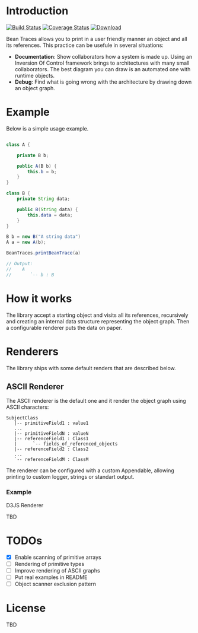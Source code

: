 # Introduction

[![Build Status](https://travis-ci.org/zeeke/bean-trace.svg?branch=master)](https://travis-ci.org/zeeke/bean-trace)
[![Coverage Status](https://coveralls.io/repos/zeeke/bean-trace/badge.svg?branch=master)](https://coveralls.io/r/zeeke/bean-trace?branch=master)
[![Download](https://api.bintray.com/packages/zeeke/maven/bean-trace/images/download.svg) ](https://bintray.com/zeeke/maven/bean-trace/_latestVersion)

Bean Traces allows you to print in a user friendly manner an object and all its references.
This practice can be usefule in several situations:
 - **Documentation**: Show collaborators how a system is made up. Using an Inversion Of Control framework
     brings to architectures with many small collaborators. The best diagram you can draw is an automated one
     with runtime objects.
 - **Debug**: Find what is going wrong with the architecture by drawing down an object graph.

# Example

Below is a simple usage example.

```java

class A {

    private B b;

    public A(B b) {
        this.b = b;
    }
}

class B {
    private String data;

    public B(String data) {
        this.data = data;
    }
}

B b = new B("A string data")
A a = new A(b);

BeanTraces.printBeanTrace(a)

// Output:
//    A
//       `-- b : B
```

# How it works

The library accept a starting object and visits all its references, recursively and creating an
internal data structure representing the object graph. Then a configurable renderer puts the data
 on paper.

# Renderers

The library ships with some default renders that are described below.

## ASCII Renderer

The ASCII renderer is the default one and it render the object graph
using ASCII characters:

```
SubjectClass
   |-- primitiveField1 : value1
   ...
   |-- primitiveFieldN : valueN
   |-- referenceField1 : Class1
   |      `-- fields_of_referenced_objects
   |-- referenceField2 : Class2
   ...
   `-- referenceFieldM : ClassM

```

The renderer can be configured with a custom Appendable, allowing printing to custom logger, strings or standart output.


### Example

D3JS Renderer

TBD

# TODOs

- [x] Enable scanning of primitive arrays
- [ ] Rendering of primitive types
- [ ] Improve rendering of ASCII graphs
- [ ] Put real examples in README
- [ ] Object scanner exclusion pattern

# License
TBD
